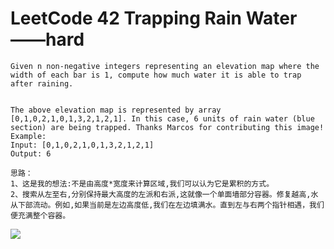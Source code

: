 # LeetCode 42 Trapping Rain Water——hard

```
Given n non-negative integers representing an elevation map where the width of each bar is 1, compute how much water it is able to trap after raining.


The above elevation map is represented by array [0,1,0,2,1,0,1,3,2,1,2,1]. In this case, 6 units of rain water (blue section) are being trapped. Thanks Marcos for contributing this image!
Example:
Input: [0,1,0,2,1,0,1,3,2,1,2,1]
Output: 6
```

```
思路：
1、这是我的想法:不是由高度*宽度来计算区域,我们可以认为它是累积的方式。
2、搜索从左至右,分别保持最大高度的左派和右派,这就像一个单面墙部分容器。修复越高,水从下部流动。例如,如果当前是左边高度低,我们在左边填满水。直到左与右两个指针相遇，我们便充满整个容器。
```

![](https://github.com/only-you/interview/blob/master/picture/42.png)
